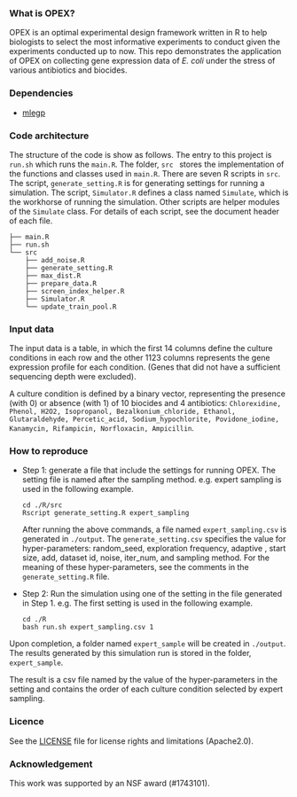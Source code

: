 ### What is OPEX?

OPEX is an optimal experimental design framework written in R to help biologists to select the most informative experiments to conduct given the experiments conducted up to now. This repo demonstrates the application of OPEX on collecting gene expression data of <em>E. coli</em> under the stress of various antibiotics and biocides.

### Dependencies
* [mlegp](https://cran.r-project.org/web/packages/mlegp/index.html)

### Code architecture
The structure of the code is show as follows. The entry to this project is ```run.sh``` which runs the ```main.R```. The folder, ```src ```  stores the implementation of the functions and classes used in ```main.R```.  There are seven R scripts in ```src```. The script, ```generate_setting.R``` is for generating settings for running a simulation. The script, ```Simulator.R``` defines a class named ```Simulate```, which is the workhorse of running the simulation. Other scripts are helper modules of the ```Simulate``` class. For details of each script, see the document header of each file.

```
├── main.R
├── run.sh
└── src
    ├── add_noise.R
    ├── generate_setting.R
    ├── max_dist.R
    ├── prepare_data.R
    ├── screen_index_helper.R
    ├── Simulator.R
    └── update_train_pool.R
```

### Input data
The input data is a table, in which the first 14 columns define the culture conditions in each row and the other 1123 columns represents the gene expression profile for each condition. (Genes that did not have a sufficient sequencing depth were excluded). 

A culture condition is defined by a binary vector, representing the presence (with 0) or absence (with 1) of 10 biocides and 4 antibiotics: ```Chlorexidine, Phenol, H2O2, Isopropanol, Bezalkonium_chloride, Ethanol, Glutaraldehyde, Percetic_acid, Sodium_hypochlorite, Povidone_iodine, Kanamycin, Rifampicin, Norfloxacin, Ampicillin```.

### How to reproduce
* Step 1: generate a file that include the settings for running OPEX. The setting file is named after the sampling method. e.g. expert sampling is used in the following example.
  ```
  cd ./R/src
  Rscript generate_setting.R expert_sampling
  ```
  After running the above commands, a file named ```expert_sampling.csv``` is generated in ```./output```. The ```generate_setting.csv``` specifies the value for hyper-parameters: random_seed, exploration frequency, adaptive , start size, add, dataset id, noise, iter_num, and sampling method. For the meaning of these hyper-parameters, see the comments in the ```generate_setting.R``` file.

* Step 2: Run the simulation using one of the setting in the file generated in Step 1. e.g. The first setting is used in the following example.
  ```
  cd ./R
  bash run.sh expert_sampling.csv 1
  ```

Upon completion, a folder named ```expert_sample``` will be created in ```./output```.  The results generated by this simulation run is stored in the folder, ```expert_sample```.

The result is a csv file named by the value of the hyper-parameters in the setting and contains the order of each culture condition selected by expert sampling.




### Licence
See the [LICENSE](./LICENSE) file for license rights and limitations (Apache2.0).

### Acknowledgement
This work was supported by an NSF award (#1743101).


